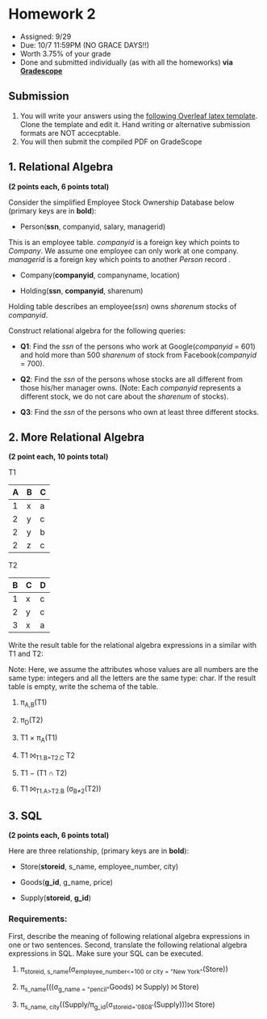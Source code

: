 # Homework 2

* Assigned: 9/29
* Due: 10/7 11:59PM (NO GRACE DAYS!!)
* Worth 3.75% of your grade
* Done and submitted individually (as with all the homeworks) **via [Gradescope](https://www.gradescope.com)**


## Submission

1. You will write your answers using the [following Overleaf latex template](https://www.overleaf.com/read/mvhfmrqpnqbs). Clone the template and edit it.   Hand writing or alternative submission formats are NOT accecptable.
2. You will then submit the compiled PDF on GradeScope


## 1. Relational Algebra

**(2 points each, 6 points total)**

Consider the simplified Employee Stock Ownership Database below (primary keys are in **bold**):

* Person(**ssn**, companyid, salary, managerid)

This is an employee table. *companyid* is a foreign key which points to *Company*.
We assume one employee can only work at one company. *managerid* is a foreign key
which points to another *Person* record .

* Company(**companyid**, companyname, location)

* Holding(**ssn**, **companyid**, sharenum)

Holding table describes an employee(*ssn*) owns *sharenum* stocks of *companyid*.

Construct relational algebra for the following queries:

* **Q1**: Find the *ssn* of the persons who work at Google(*companyid* = 601) and hold more than 500 *sharenum*
   of stock from Facebook(*companyid* = 700).

* **Q2**: Find the *ssn* of the persons whose stocks are all different from those his/her manager owns.
    (Note: Each *companyid* represents a different stock, we do not care about the *sharenum* of stocks).

* **Q3**: Find the *ssn* of the persons who own at least three different stocks.


## 2. More Relational Algebra

**(2 point each, 10 points total)**

T1

|A | B | C |
|---|---|---|
|1 | x | a |
|2 | y | c |
|2 | y | b |
|2 | z | c |


T2

B | C | D
---|---|---
1 | x | c
2 | y | c
3 | x | a


Write the result table for the relational algebra expressions in a similar with T1 and T2:

Note: Here, we assume the attributes whose values are all numbers are the same type: integers
and all the letters are the same type: char. If the result table is empty, write the schema of the table.


1. π<sub>A,B</sub>(T1)

2. π<sub>D</sub>(T2)

3. T1 × π<sub>A</sub>(T1)

4. T1 ⨝<sub>T1.B=T2.C</sub> T2

5. T1 − (T1 ∩ T2)

6. T1 ⨝<sub>T1.A&gt;T2.B</sub> (σ<sub>B&ne;2</sub>(T2))


## 3. SQL

**(2 points each, 6 points total)**

Here are three relationship, (primary keys are in **bold**):

* Store(**storeid**, s_name, employee_number, city)

* Goods(**g_id**, g_name, price)

* Supply(**storeid**, **g_id**)

### Requirements:

First, describe the meaning of following relational algebra expressions in one or two sentences.
Second, translate the following relational algebra expressions in SQL. Make sure your SQL can be executed.


1. π<sub>storeid, s_name</sub>(σ<sub>employee_number<=100 or city = "New York"</sub>(Store))

2. π<sub>s_name</sub>(((σ<sub>g_name = "pencil"</sub>Goods) ⨝ Supply) ⨝ Store)

3. π<sub>s_name, city</sub>((Supply/π<sub>g_id</sub>(σ<sub>storeid='0808'</sub>(Supply)))⨝ Store)
